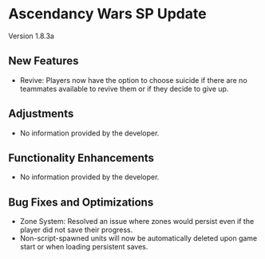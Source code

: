 # Ascendancy Wars SP Update
Version 1.8.3a

## New Features
- Revive: Players now have the option to choose suicide if there are no teammates available to revive them or if they decide to give up. 

## Adjustments
- No information provided by the developer. 

## Functionality Enhancements
- No information provided by the developer. 

## Bug Fixes and Optimizations
- Zone System: Resolved an issue where zones would persist even if the player did not save their progress. 
- Non-script-spawned units will now be automatically deleted upon game start or when loading persistent saves.
